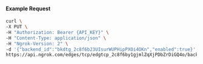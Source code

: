 <!-- Code generated for API Clients. DO NOT EDIT. -->

#### Example Request

```bash
curl \
-X PUT \
-H "Authorization: Bearer {API_KEY}" \
-H "Content-Type: application/json" \
-H "Ngrok-Version: 2" \
-d '{"backend_id":"bkdtg_2c8f6b23UIsurWUPHipPXOi4OKn","enabled":true}' \
https://api.ngrok.com/edges/tcp/edgtcp_2c8f6by1gjmlZqXjPDbZrDiGQ4o/backend
```
